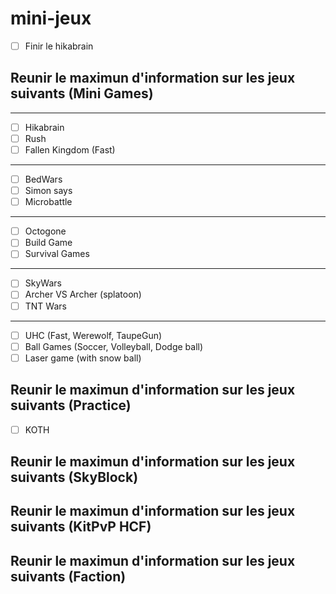 # mini-jeux

- [ ] Finir le hikabrain

## Reunir le maximun d'information sur les jeux suivants (Mini Games)
---
- [ ] Hikabrain
- [ ] Rush
- [ ] Fallen Kingdom (Fast)
---
- [ ] BedWars
- [ ] Simon says
- [ ] Microbattle
---
- [ ] Octogone
- [ ] Build Game
- [ ] Survival Games
---
- [ ] SkyWars
- [ ] Archer VS Archer (splatoon)
- [ ] TNT Wars
---
- [ ] UHC (Fast, Werewolf, TaupeGun)
- [ ] Ball Games (Soccer, Volleyball, Dodge ball)
- [ ] Laser game (with snow ball)

## Reunir le maximun d'information sur les jeux suivants (Practice)

- [ ] KOTH

## Reunir le maximun d'information sur les jeux suivants (SkyBlock)
## Reunir le maximun d'information sur les jeux suivants (KitPvP HCF)
## Reunir le maximun d'information sur les jeux suivants (Faction)
